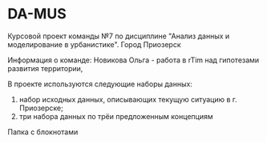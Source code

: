 # DA-MUS
Курсовой проект команды №7 по дисциплине "Анализ данных и моделирование в урбанистике". Город Приозерск

Информация о команде: 
Новикова Ольга - работа в rTim над гипотезами развития территории, 

В проекте используются следующие наборы данных:
1) набор исходных данных, описывающих текущую ситуацию в г. Приозерске;
2) три набора данных по трёи предложенным концепциям

Папка с блокнотами

